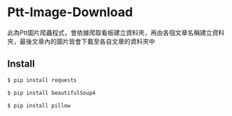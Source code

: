 # Ptt-Image-Download
  此為Ptt圖片爬蟲程式，會依據爬取看板建立資料夾，再由各個文章名稱建立資料夾，最後文章內的圖片皆會下載至各自文章的資料夾中

## Install
  ```bash
  $ pip install requests
  ```
  ```bash
  $ pip install beautifulSoup4
  ```
  ```bash
  $ pip install pillow
  ```
